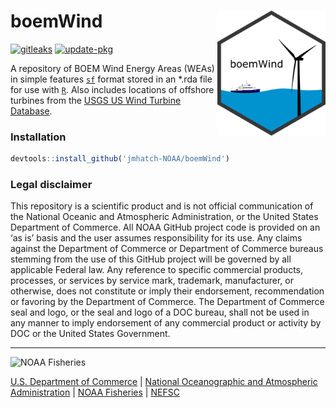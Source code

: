 # boemWind <a href=https://jmhatch-noaa.github.io/boemWind/><img src="man/figures/logo.png" align="right" height="200"/></a>

[![gitleaks](https://github.com/jmhatch-NOAA/boemWind/actions/workflows/secretScan.yml/badge.svg)](https://github.com/jmhatch-NOAA/boemWind/actions/workflows/secretScan.yml) [![update-pkg](https://github.com/jmhatch-NOAA/boemWind/actions/workflows/update-pkg.yml/badge.svg)](https://github.com/jmhatch-NOAA/boemWind/actions/workflows/update-pkg.yml)

A repository of BOEM Wind Energy Areas (WEAs) in simple features [`sf`](https://r-spatial.github.io/sf/) format stored in an *.rda file for use with [`R`](https://www.r-project.org/). Also includes locations of offshore turbines from the [USGS US Wind Turbine Database](https://eerscmap.usgs.gov/uswtdb/).

### Installation

```r
devtools::install_github('jmhatch-NOAA/boemWind')
```

### Legal disclaimer

This repository is a scientific product and is not official communication of the National Oceanic and Atmospheric Administration, or the United States Department of Commerce. All NOAA GitHub project code is provided on an ‘as is’ basis and the user assumes responsibility for its use. Any claims against the Department of Commerce or Department of Commerce bureaus stemming from the use of this GitHub project will be governed by all applicable Federal law. Any reference to specific commercial products, processes, or services by service mark, trademark, manufacturer, or otherwise, does not constitute or imply their endorsement, recommendation or favoring by the Department of Commerce. The Department of Commerce seal and logo, or the seal and logo of a DOC bureau, shall not be used in any manner to imply endorsement of any commercial product or activity by DOC or the United States Government.

---

<img src="https://raw.githubusercontent.com/nmfs-fish-tools/nmfspalette/main/man/figures/noaa-fisheries-rgb-2line-horizontal-small.png" width="185" alt="NOAA Fisheries">

[U.S. Department of Commerce](https://www.commerce.gov/) | [National Oceanographic and Atmospheric Administration](https://www.noaa.gov) | [NOAA Fisheries](https://www.fisheries.noaa.gov/) | [NEFSC](https://www.fisheries.noaa.gov/about/northeast-fisheries-science-center)
